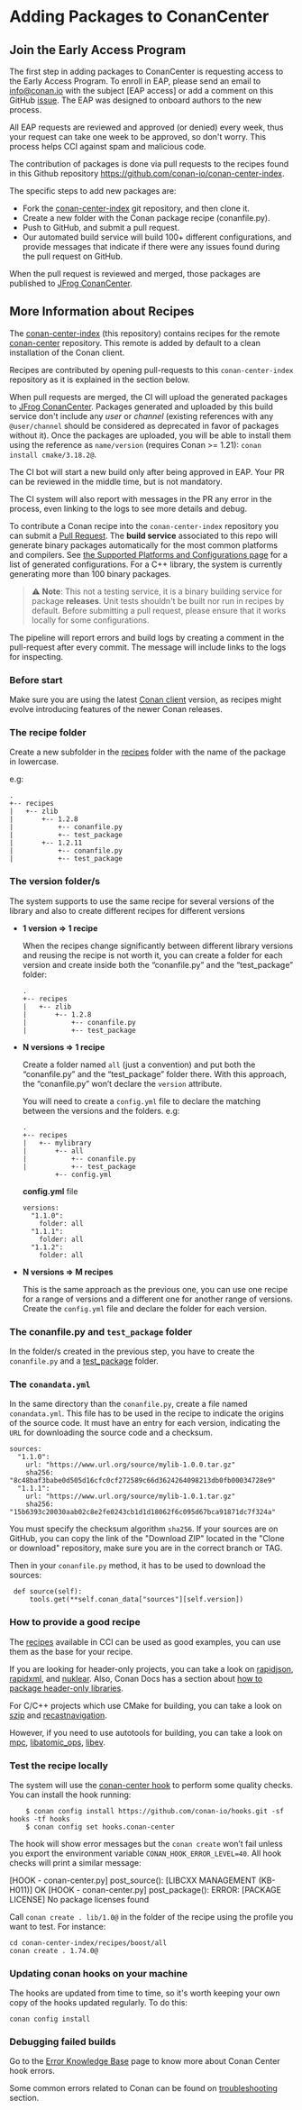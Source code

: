 # Adding Packages to ConanCenter

## Join the Early Access Program

The first step in adding packages to ConanCenter is requesting access to the Early Access Program. To enroll in EAP, please send an email to info@conan.io with the subject [EAP access] or add a comment on this GitHub [issue](https://github.com/conan-io/conan-center-index/issues/4). The EAP was designed to onboard authors to the new process.

All EAP requests are reviewed and approved (or denied) every week, thus your request can take one week to be approved, so don't worry. This process helps CCI against spam and malicious code.

The contribution of packages is done via pull requests to the recipes found in this Github repository https://github.com/conan-io/conan-center-index.

The specific steps to add new packages are:
* Fork the [conan-center-index](https://github.com/conan-io/conan-center-index) git repository, and then clone it.
* Create a new folder with the Conan package recipe (conanfile.py).
* Push to GitHub, and submit a pull request.
* Our automated build service will build 100+ different configurations, and provide messages that indicate if there were any issues found during the pull request on GitHub.

When the pull request is reviewed and merged, those packages are published to [JFrog ConanCenter](https://conan.io/center/).

## More Information about Recipes

The [conan-center-index](https://github.com/conan-io/conan-center-index) (this repository) contains recipes for the remote [conan-center](https://conan.io/center/) repository. This remote is added by default to a clean installation of the Conan client.

Recipes are contributed by opening pull-requests to this `conan-center-index` repository as it is explained in the section below.

When pull requests are merged, the CI will upload the generated packages to [JFrog ConanCenter](https://conan.io/center/). Packages generated and uploaded by this build service don't include any _user_ or _channel_ (existing references with any `@user/channel` should be considered as deprecated in favor of packages without it). Once the packages are uploaded, you will be able to install them using the reference as `name/version` (requires Conan >= 1.21): `conan install cmake/3.18.2@`.

The CI bot will start a new build only after being approved in EAP. Your PR can be reviewed in the middle time, but is not mandatory.

The CI system will also report with messages in the PR any error in the process, even linking to the logs to see more details and debug.

To contribute a Conan recipe into the `conan-center-index` repository you can submit a [Pull Request](https://github.com/conan-io/conan-center-index/pulls). The **build service** associated to this repo will generate binary packages automatically for the most common platforms and compilers. See [the Supported Platforms and Configurations page](supported_platforms_and_configurations.md) for a list of generated configurations. For a C++ library, the system is currently generating more than 100 binary packages.

> ⚠️ **Note**: This not a testing service, it is a binary building service for package **releases**. Unit tests shouldn't be built nor run in recipes by default. Before submitting a pull request, please ensure that it works locally for some configurations.

The pipeline will report errors and build logs by creating a comment in the pull-request after every commit. The message will include links to the logs for inspecting.

### Before start

Make sure you are using the latest [Conan client](https://conan.io/downloads) version, as recipes might evolve introducing features of the newer Conan releases.


### The recipe folder

Create a new subfolder in the [recipes](https://github.com/conan-io/conan-center-index/tree/master/recipes) folder with the name of the package in lowercase.

e.g:

```
.
+-- recipes
|   +-- zlib
|       +-- 1.2.8
|           +-- conanfile.py
|           +-- test_package
|       +-- 1.2.11
|           +-- conanfile.py
|           +-- test_package
```

### The version folder/s

The system supports to use the same recipe for several versions of the library and also to create different recipes for different versions

- **1 version => 1 recipe**

  When the recipes change significantly between different library versions and reusing the recipe is not worth it, you can create a folder for each version and create inside both the “conanfile.py” and the “test_package” folder:

  ```
  .
  +-- recipes
  |   +-- zlib
  |       +-- 1.2.8
  |           +-- conanfile.py
  |           +-- test_package

  ```


- **N versions => 1 recipe**

   Create a folder named `all` (just a convention) and put both the “conanfile.py” and the “test_package” folder there. With this approach, the “conanfile.py” won’t declare the `version` attribute.

   You will need to create a `config.yml` file to declare the matching between the versions and the folders. e.g:

  ```
  .
  +-- recipes
  |   +-- mylibrary
  |       +-- all
  |           +-- conanfile.py
  |           +-- test_package
          +-- config.yml
  ```

  **config.yml** file

  ```
  versions:
    "1.1.0":
      folder: all
    "1.1.1":
      folder: all
    "1.1.2":
      folder: all
  ```

- **N versions => M recipes**

   This is the same approach as the previous one, you can use one recipe for a range of versions and a different one for another range of versions. Create the `config.yml` file and declare the folder for each version.

### The conanfile.py and `test_package` folder

   In the folder/s created in the previous step, you have to create the `conanfile.py` and a [test_package](https://docs.conan.io/en/latest/creating_packages/getting_started.html#the-test-package-folder) folder.

### The `conandata.yml`

   In the same directory than the `conanfile.py`, create a file named `conandata.yml`. This file has to be used in the recipe to indicate the origins of the source code. It must have an entry for each version, indicating the `URL` for downloading the source code and a checksum.

```
sources:
  "1.1.0":
    url: "https://www.url.org/source/mylib-1.0.0.tar.gz"
    sha256: "8c48baf3babe0d505d16cfc0cf272589c66d3624264098213db0fb00034728e9"
  "1.1.1":
    url: "https://www.url.org/source/mylib-1.0.1.tar.gz"
    sha256: "15b6393c20030aab02c8e2fe0243cb1d1d18062f6c095d67bca91871dc7f324a"
```

You must specify the checksum algorithm `sha256`.
If your sources are on GitHub, you can copy the link of the "Download ZIP" located in the "Clone or download" repository, make sure you are in the correct branch or TAG.

Then in your `conanfile.py` method, it has to be used to download the sources:

```
 def source(self):
     tools.get(**self.conan_data["sources"][self.version])
```

### How to provide a good recipe

The [recipes](https://github.com/conan-io/conan-center-index/tree/master/recipes) available in CCI can be used as good examples, you can use them as the base for your recipe.

If you are looking for header-only projects, you can take a look on [rapidjson](https://github.com/conan-io/conan-center-index/blob/master/recipes/rapidjson/all/conanfile.py), [rapidxml](https://github.com/conan-io/conan-center-index/blob/master/recipes/rapidxml/all/conanfile.py), and [nuklear](https://github.com/conan-io/conan-center-index/blob/master/recipes/nuklear/all/conanfile.py). Also, Conan Docs has a section about [how to package header-only libraries](https://docs.conan.io/en/latest/howtos/header_only.html).

For C/C++ projects which use CMake for building, you can take a look on [szip](https://github.com/conan-io/conan-center-index/blob/master/recipes/szip/all/conanfile.py) and [recastnavigation](https://github.com/conan-io/conan-center-index/blob/master/recipes/recastnavigation/all/conanfile.py).

However, if you need to use autotools for building, you can take a look on [mpc](https://github.com/conan-io/conan-center-index/blob/master/recipes/mpc/all/conanfile.py), [libatomic_ops](https://github.com/conan-io/conan-center-index/blob/master/recipes/libatomic_ops/all/conanfile.py), [libev](https://github.com/conan-io/conan-center-index/blob/master/recipes/libev/all/conanfile.py).

### Test the recipe locally

 The system will use the [conan-center hook](https://github.com/conan-io/hooks.git) to perform some quality checks. You can install the hook running:

```
    $ conan config install https://github.com/conan-io/hooks.git -sf hooks -tf hooks
    $ conan config set hooks.conan-center
```

  The hook will show error messages but the `conan create` won’t fail unless you export the environment variable `CONAN_HOOK_ERROR_LEVEL=40`.
  All hook checks will print a similar message:

  [HOOK - conan-center.py] post_source(): [LIBCXX MANAGEMENT (KB-H011)] OK
  [HOOK - conan-center.py] post_package(): ERROR: [PACKAGE LICENSE] No package licenses found

Call `conan create . lib/1.0@` in the folder of the recipe using the profile you want to test. For instance:

    cd conan-center-index/recipes/boost/all
    conan create . 1.74.0@

### Updating conan hooks on your machine

The hooks are updated from time to time, so it's worth keeping your own copy of the hooks updated regularly. To do this:

    conan config install

### Debugging failed builds

   Go to the [Error Knowledge Base](error_knowledge_base.md) page to know more about Conan Center hook errors.

   Some common errors related to Conan can be found on [troubleshooting](https://docs.conan.io/en/latest/faq/troubleshooting.html) section.
